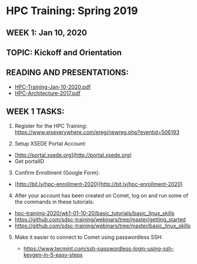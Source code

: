 # HPC Training:  Spring 2019
## WEEK 1: Jan 10, 2020
## TOPIC:  Kickoff and Orientation

## READING AND PRESENTATIONS:
* [HPC-Training-Jan-10-2020.pdf](./HPC-Students-Kickoff-Mtg-01-18-2019.pdf)
* [HPC-Architecture-2017.pdf](./HPC-Architecture-2017.pdf)

## WEEK 1 TASKS:
1. Register for the HPC Training:
https://www.eiseverywhere.com/ereg/newreg.php?eventid=506193


2. Setup XSEDE Portal Account:
* [http://portal.xsede.org](http://portal.xsede.org)
* Get portalID


3. Confirm Enrollment (Google Form):
* [http://bit.ly/hpc-enrollment-2020](http://bit.ly/hpc-enrollment-2020)


4. After your account has been created on Comet, log on and run some of the commands in these tutorials:
* [hpc-training-2020/wk1-01-10-20/basic_tutorials/basic_linux_skills](./basic_tutorials/basic_linux_skills)
* https://github.com/sdsc-training/webinars/tree/master/getting_started
* https://github.com/sdsc-training/webinars/tree/master/basic_linux_skills


5. Make it easier to connect to Comet using passwordless SSH:   

     - https://www.tecmint.com/ssh-passwordless-login-using-ssh-keygen-in-5-easy-steps

